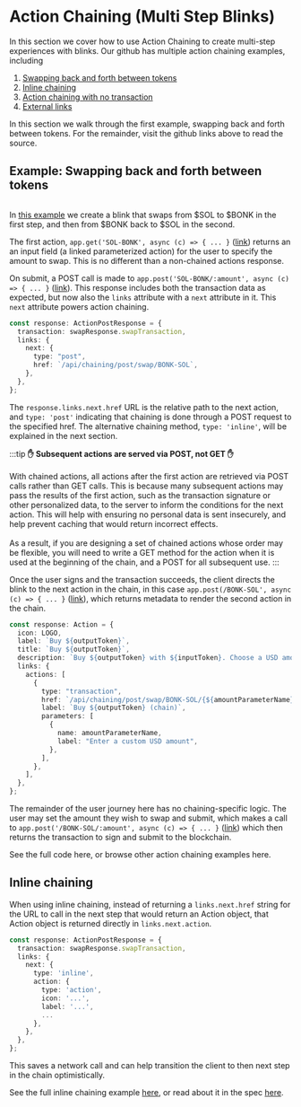 # Action Chaining (Multi Step Blinks)

In this section we cover how to use Action Chaining to create multi-step experiences with blinks. Our github has multiple action chaining examples, including

1. [Swapping back and forth between tokens](https://github.com/dialectlabs/actions/blob/main/examples/hono/examples/chaining/post/route.ts)
2. [Inline chaining](https://github.com/dialectlabs/actions/blob/main/examples/hono/examples/chaining/inline/route.ts)
3. [Action chaining with no transaction](https://github.com/dialectlabs/actions/blob/main/examples/hono/examples/chaining/minimal-post/route.ts)
4. [External links](https://github.com/dialectlabs/actions/blob/main/examples/hono/examples/external-link/route.ts)

In this section we walk through the first example, swapping back and forth between tokens. For the remainder, visit the github links above to read the source.

## Example: Swapping back and forth between tokens

<img src="/img/image (33).png" alt="" />

In [this example](https://github.com/dialectlabs/actions/blob/main/examples/hono/examples/chaining/post/route.ts) we create a blink that swaps from $SOL to $BONK in the first step, and then from $BONK back to $SOL in the second.

The first action, `app.get('SOL-BONK', async (c) => { ... }` ([link](https://github.com/dialectlabs/actions/blob/825a1d5a666c05bbd0315c34e3c7481ae6d5a9e3/examples/hono/examples/chaining/post/route.ts#L30)) returns an an input field (a linked parameterized action) for the user to specify the amount to swap. This is no different than a non-chained actions response.

On submit, a POST call is made to `app.post('SOL-BONK/:amount', async (c) => { ... }` ([link](https://github.com/dialectlabs/actions/blob/825a1d5a666c05bbd0315c34e3c7481ae6d5a9e3/examples/hono/examples/chaining/post/route.ts#L74)). This response includes both the transaction data as expected, but now also the `links` attribute with a `next` attribute in it. This `next` attribute powers action chaining.

```typescript
const response: ActionPostResponse = {
  transaction: swapResponse.swapTransaction,
  links: {
    next: {
      type: "post",
      href: `/api/chaining/post/swap/BONK-SOL`,
    },
  },
};
```

The `response.links.next.href` URL is the relative path to the next action, and `type: 'post'` indicating that chaining is done through a POST request to the specified href. The alternative chaining method, `type: 'inline'`, will be explained in the next section.

:::tip
**✋ Subsequent actions are served via POST, not GET ✋**\
\
With chained actions, all actions after the first action are retrieved via POST calls rather than GET calls. This is because many subsequent actions may pass the results of the first action, such as the transaction signature or other personalized data, to the server to inform the conditions for the next action. This will help with ensuring no personal data is sent insecurely, and help prevent caching that would return incorrect effects.\
\
As a result, if you are designing a set of chained actions whose order may be flexible, you will need to write a GET method for the action when it is used at the beginning of the chain, and a POST for all subsequent use.
:::

Once the user signs and the transaction succeeds, the client directs the blink to the next action in the chain, in this case `app.post(/BONK-SOL', async (c) => { ... }` ([link](https://github.com/dialectlabs/actions/blob/825a1d5a666c05bbd0315c34e3c7481ae6d5a9e3/examples/hono/examples/chaining/post/route.ts#L136)), which returns metadata to render the second action in the chain.

```typescript
const response: Action = {
  icon: LOGO,
  label: `Buy ${outputToken}`,
  title: `Buy ${outputToken}`,
  description: `Buy ${outputToken} with ${inputToken}. Choose a USD amount of ${inputToken} from the options below, or enter a custom amount.`,
  links: {
    actions: [
      {
        type: "transaction",
        href: `/api/chaining/post/swap/BONK-SOL/{${amountParameterName}}`,
        label: `Buy ${outputToken} (chain)`,
        parameters: [
          {
            name: amountParameterName,
            label: "Enter a custom USD amount",
          },
        ],
      },
    ],
  },
};
```

The remainder of the user journey here has no chaining-specific logic. The user may set the amount they wish to swap and submit, which makes a call to `app.post('/BONK-SOL/:amount', async (c) => { ... }` ([link](https://github.com/dialectlabs/actions/blob/825a1d5a666c05bbd0315c34e3c7481ae6d5a9e3/examples/hono/examples/chaining/post/route.ts#L166)) which then returns the transaction to sign and submit to the blockchain.

See the full code here, or browse other action chaining examples here.

## Inline chaining

When using inline chaining, instead of returning a `links.next.href` string for the URL to call in the next step that would return an Action object, that Action object is returned directly in `links.next.action`.

```typescript
const response: ActionPostResponse = {
  transaction: swapResponse.swapTransaction,
  links: {
    next: {
      type: 'inline',
      action: {
        type: 'action',
        icon: '...',
        label: '...',
        ...
      },
    },
  },
};
```

This saves a network call and can help transition the client to then next step in the chain optimistically.

See the full inline chaining example [here](https://github.com/dialectlabs/actions/blob/main/examples/hono/examples/chaining/inline/route.ts), or read about it in the spec [here](../../actions/specification/action-chaining.md).
